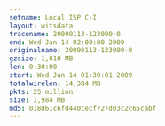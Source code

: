 ```yaml
---
setname: Local ISP C-I
layout: witsdata
tracename: 20090113-123000-0
end: Wed Jan 14 02:00:00 2009
originalname: 20090113-123000-0
gzsize: 1,010 MB
len: 0:30:00
start: Wed Jan 14 01:30:01 2009
totalwirelen: 14,384 MB
pkts: 25 million
size: 1,984 MB
md5: 018d61c6fd440cecf727d03c2c65cabf
---
```

